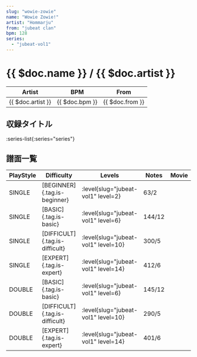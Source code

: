 ```yaml
---
slug: "wowie-zowie"
name: "Wowie Zowie!"
artist: "Hommarju"
from: "jubeat clan"
bpm: 128
series:
  - "jubeat-vol1"
---
```


# {{ $doc.name }} / {{ $doc.artist }}

|Artist|BPM|From|
|------|---|----|
|{{ $doc.artist }}|{{ $doc.bpm }}|{{ $doc.from }}|

## 収録タイトル

:series-list{:series="series"}

## 譜面一覧

|PlayStyle|Difficulty|Levels|Notes|Movie|
|---------|----------|------|-----|-----|
|SINGLE|[BEGINNER]{.tag.is-beginner}|<div class="field is-grouped is-grouped-multiline"> :level{slug="jubeat-vol1" level=2}</div>|63/2||
|SINGLE|[BASIC]{.tag.is-basic}|<div class="field is-grouped is-grouped-multiline"> :level{slug="jubeat-vol1" level=6}</div>|144/12||
|SINGLE|[DIFFICULT]{.tag.is-difficult}|<div class="field is-grouped is-grouped-multiline"> :level{slug="jubeat-vol1" level=10}</div>|300/5||
|SINGLE|[EXPERT]{.tag.is-expert}|<div class="field is-grouped is-grouped-multiline"> :level{slug="jubeat-vol1" level=14}</div>|412/6||
|DOUBLE|[BASIC]{.tag.is-basic}|<div class="field is-grouped is-grouped-multiline"> :level{slug="jubeat-vol1" level=6}</div>|145/12||
|DOUBLE|[DIFFICULT]{.tag.is-difficult}|<div class="field is-grouped is-grouped-multiline"> :level{slug="jubeat-vol1" level=10}</div>|290/5||
|DOUBLE|[EXPERT]{.tag.is-expert}|<div class="field is-grouped is-grouped-multiline"> :level{slug="jubeat-vol1" level=14}</div>|401/6||
